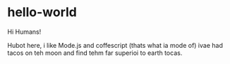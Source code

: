 # hello-world

Hi Humans!

Hubot here, i like Mode.js and coffescript (thats what ia mode of) 
ivae had tacos on teh moon and find tehm far superioi to earth tocas.
